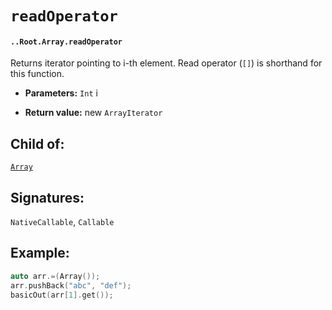 # `readOperator`

#### `..Root.Array.readOperator`

Returns iterator pointing to i-th element. Read operator (`[]`) is shorthand for this function.

* **Parameters:** `Int` i

* **Return value:** new `ArrayIterator`

## Child of:

[`Array`](docs..Root.Array.md)

## Signatures:

`NativeCallable`, `Callable`

## Example:

```c
auto arr.=(Array());
arr.pushBack("abc", "def");
basicOut(arr[1].get());
```